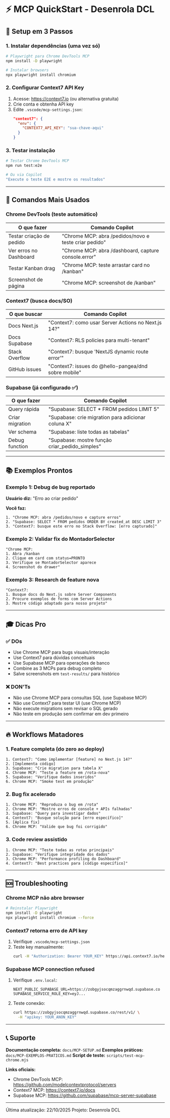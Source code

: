 # ⚡ MCP QuickStart - Desenrola DCL

## 🚀 Setup em 3 Passos

### 1. Instalar dependências (uma vez só)

```bash
# Playwright para Chrome DevTools MCP
npm install -D playwright

# Instalar browsers
npx playwright install chromium
```

### 2. Configurar Context7 API Key

1. Acesse: https://context7.io (ou alternativa gratuita)
2. Crie conta e obtenha API key
3. Edite `.vscode/mcp-settings.json`:
   ```json
   "context7": {
     "env": {
       "CONTEXT7_API_KEY": "sua-chave-aqui"
     }
   }
   ```

### 3. Testar instalação

```bash
# Testar Chrome DevTools MCP
npm run test:e2e

# Ou via Copilot
"Execute o teste E2E e mostre os resultados"
```

---

## 🎯 Comandos Mais Usados

### Chrome DevTools (teste automático)

| O que fazer | Comando Copilot |
|-------------|-----------------|
| Testar criação de pedido | "Chrome MCP: abra /pedidos/novo e teste criar pedido" |
| Ver erros no Dashboard | "Chrome MCP: abra /dashboard, capture console.error" |
| Testar Kanban drag | "Chrome MCP: teste arrastar card no /kanban" |
| Screenshot de página | "Chrome MCP: screenshot de /kanban" |

### Context7 (busca docs/SO)

| O que buscar | Comando Copilot |
|--------------|-----------------|
| Docs Next.js | "Context7: como usar Server Actions no Next.js 14?" |
| Docs Supabase | "Context7: RLS policies para multi-tenant" |
| Stack Overflow | "Context7: busque 'NextJS dynamic route error'" |
| GitHub issues | "Context7: issues do @hello-pangea/dnd sobre mobile" |

### Supabase (já configurado ✅)

| O que fazer | Comando Copilot |
|-------------|-----------------|
| Query rápida | "Supabase: SELECT * FROM pedidos LIMIT 5" |
| Criar migration | "Supabase: crie migration para adicionar coluna X" |
| Ver schema | "Supabase: liste todas as tabelas" |
| Debug function | "Supabase: mostre função criar_pedido_simples" |

---

## 📚 Exemplos Prontos

### Exemplo 1: Debug de bug reportado

**Usuário diz:** "Erro ao criar pedido"

**Você faz:**
```
1. "Chrome MCP: abra /pedidos/novo e capture erros"
2. "Supabase: SELECT * FROM pedidos ORDER BY created_at DESC LIMIT 3"
3. "Context7: busque este erro no Stack Overflow: [erro capturado]"
```

### Exemplo 2: Validar fix do MontadorSelector

```
"Chrome MCP: 
1. Abra /kanban
2. Clique em card com status=PRONTO
3. Verifique se MontadorSelector aparece
4. Screenshot do drawer"
```

### Exemplo 3: Research de feature nova

```
"Context7:
1. Busque docs do Next.js sobre Server Components
2. Procure exemplos de forms com Server Actions
3. Mostre código adaptado para nosso projeto"
```

---

## 🎓 Dicas Pro

### ✅ DOs

- Use Chrome MCP para bugs visuais/interação
- Use Context7 para dúvidas conceituais
- Use Supabase MCP para operações de banco
- Combine as 3 MCPs para debug completo
- Salve screenshots em `test-results/` para histórico

### ❌ DON'Ts

- Não use Chrome MCP para consultas SQL (use Supabase MCP)
- Não use Context7 para testar UI (use Chrome MCP)
- Não execute migrations sem revisar o SQL gerado
- Não teste em produção sem confirmar em dev primeiro

---

## 🔥 Workflows Matadores

### 1. Feature completa (do zero ao deploy)

```
1. Context7: "Como implementar [feature] no Next.js 14?"
2. [Implementa código]
3. Supabase: "Crie migration para tabela X"
4. Chrome MCP: "Teste a feature em /rota-nova"
5. Supabase: "Verifique dados inseridos"
6. Chrome MCP: "Smoke test em produção"
```

### 2. Bug fix acelerado

```
1. Chrome MCP: "Reproduza o bug em /rota"
2. Chrome MCP: "Mostre erros de console + APIs falhadas"
3. Supabase: "Query para investigar dados"
4. Context7: "Busque solução para [erro específico]"
5. [Aplica fix]
6. Chrome MCP: "Valide que bug foi corrigido"
```

### 3. Code review assistido

```
1. Chrome MCP: "Teste todas as rotas principais"
2. Supabase: "Verifique integridade dos dados"
3. Chrome MCP: "Performance profiling do Dashboard"
4. Context7: "Best practices para [código específico]"
```

---

## 🆘 Troubleshooting

### Chrome MCP não abre browser

```bash
# Reinstalar Playwright
npm install -D playwright
npx playwright install chromium --force
```

### Context7 retorna erro de API key

1. Verifique `.vscode/mcp-settings.json`
2. Teste key manualmente:
   ```bash
   curl -H "Authorization: Bearer YOUR_KEY" https://api.context7.io/health
   ```

### Supabase MCP connection refused

1. Verifique `.env.local`:
   ```
   NEXT_PUBLIC_SUPABASE_URL=https://zobgyjsocqmzaggrnwqd.supabase.co
   SUPABASE_SERVICE_ROLE_KEY=eyJ...
   ```
2. Teste conexão:
   ```bash
   curl https://zobgyjsocqmzaggrnwqd.supabase.co/rest/v1/ \
     -H "apikey: YOUR_ANON_KEY"
   ```

---

## 📞 Suporte

**Documentação completa:** `docs/MCP-SETUP.md`
**Exemplos práticos:** `docs/MCP-EXEMPLOS-PRATICOS.md`
**Script de teste:** `scripts/test-mcp-chrome.mjs`

**Links oficiais:**
- Chrome DevTools MCP: https://github.com/modelcontextprotocol/servers
- Context7 MCP: https://context7.io/docs
- Supabase MCP: https://github.com/supabase/mcp-server-supabase

---

Última atualização: 22/10/2025
Projeto: Desenrola DCL
